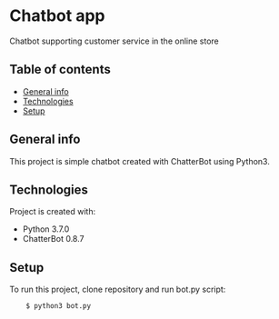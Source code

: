 # Chatbot app
Chatbot supporting customer service in the online store
## Table of contents
* [General info](#general-info)
* [Technologies](#technologies)
* [Setup](#setup)

## General info
This project is simple chatbot created with ChatterBot using Python3.

 ## Technologies
Project is created with:
* Python 3.7.0
* ChatterBot 0.8.7

## Setup
To run this project, clone repository and run bot.py script:

```
    $ python3 bot.py
```
